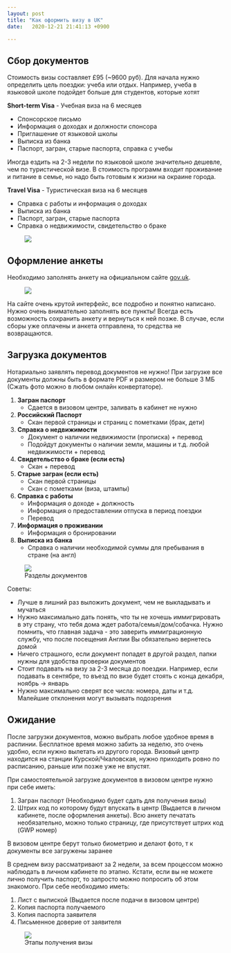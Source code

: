 ```yaml
---
layout: post
title: "Как оформить визу в UK"
date:   2020-12-21 21:41:13 +0900

---
```



## Сбор документов

Стоимость визы составляет £95 (~9600 руб). 
Для начала нужно определить цель поездки: учеба или отдых. Например, учеба в языковой школе подойдет больше для студентов, которые хотят

**Short-term Visa** - Учебная виза на 6 месяцев 

- Спонсорское письмо
- Информация о доходах и должности спонсора
- Приглашение от языковой школы 
- Выписка из банка 
- Паспорт, загран, старые паспорта, справка с учебы

Иногда ездить на 2-3 недели по языковой школе значительно дешевле, чем по туристической визе. В стоимость программ входит проживание и  питание в семье, но надо быть готовым к жизни на окраине города.

**Travel Visa** - Туристическая виза на 6 месяцев

- Справка с работы и информация о доходах
- Выписка из банка 
- Паспорт, загран, старые паспорта
- Справка о недвижимости, свидетельство о браке

<figure>
  <img src="{{ site.url }}/assets/images/1.jpg" data-action="zoom" />
</figure>


## Оформление анкеты

Необходимо заполнять анкету на официальном сайте [gov.uk](https://gov.uk).

<figure>
  <img src="{{ site.url }}/assets/images/Фото/new_anketa.png" data-action="zoom" />
</figure>

На сайте очень крутой интерфейс, все подробно и понятно написано. Нужно очень внимательно заполнять все пункты! Всегда есть возможность сохранить анкету и вернуться к ней позже. В случае, если сборы уже оплачены и анкета отправлена, то средства не возвращаются.


## Загрузка документов

Нотариально заявлять перевод документов не нужно! При загрузке все документы должны быть в формате PDF и размером не больше 3 МБ (Сжать фото можно в любом онлайн конвертаторе).

1. **Загран паспорт** 
    - Сдается в визовом центре, заливать в кабинет не нужно
2. **Российский Паспорт**
    - Скан первой страницы и страниц с пометками (брак, дети)
3. **Справка о недвижимости**
    - Документ о наличии недвижимости (прописка) + перевод
    - Подойдут документы о наличии земли, машины и т.д. любой недвижимости + перевод
4. **Свидетельство о браке (если есть)**
    - Скан + перевод
5. **Старые загран (если есть)**
    - Скан первой страницы 
    - Скан с пометками (виза, штампы)
6. **Справка с работы**
    - Информация о доходе + должность 
    - Информация о предоставлении отпуска в период поездки 
    - Перевод
7. **Информация о проживании**
    - Информация о бронировании 
8. **Выписка из банка**
    - Справка о наличии необходимой суммы для пребывания в стране (на англ)
    
<figure>
  <img src="{{ site.url }}/assets/images/Фото/documents.png" data-action="zoom" />
  <figcaption> Разделы документов</figcaption>
</figure> 

Советы:
- Лучше в лишний раз выложить документ, чем не выкладывать и мучаться
- Нужно максимально дать понять, что ты не хочешь иммигрировать в эту страну, что тебя дома ждет работа/семья/дом/собачка. Нужно помнить, что главная задача - это заверить иммиграционную службу, что после посещения Англии Вы обязательно вернетесь домой
- Ничего страшного, если документ попадет в другой раздел, папки нужны для удобства проверки документов
- Стоит подавать на визу за 2-3 месяца до поездки. Например, если подавать в сентябре, то въезд по визе будет стоять с конца декабря, ноябрь -> январь
- Нужно максимально сверят все числа: номера, даты и т.д. Малейшие отклонения могут вызывать подозрения

## Ожидание

После загрузки документов, можно выбрать любое удобное время в распинии. Бесплатное время можно забить за неделю, это очень удобно, если нужно вылетать из другого города. 
Визовый центр находится на станции Курской/Чкаловская, нужно приходить ровно по расписанию, раньше или позже уже не впустят.

При самостоятельной загрузке документов в визовом центре нужно при себе иметь:
1. Загран паспорт (Необходимо будет сдать для получения визы)
2. Штрих код по которому будут впускать в центр (Выдается в личном кабинете, после оформления анкеты). Всю анкету печатать необязательно, можно только страницу, где присутствует штрих код (GWP номер)

В визовом центре берут только биометрию и делают фото, т к документы все загружены заранее

В среднем визу рассматривают за 2 недели, за всем процессом можно наблюдать в личном кабинете по этапно. Кстати, если вы не можете лично получить паспорт, то запросто можно попросить об этом знакомого. При себе необходимо иметь:
1. Лист с выпиской (Выдается после подачи в визовом центре)
2. Копия паспорта получаемого 
3. Копия паспорта заявителя 
4. Письменное доверие от заявителя

<figure>
  <img src="{{ site.url }}/assets/images/Фото/etap.png" data-action="zoom" />
  <figcaption>Этапы получения визы</figcaption>
</figure>
